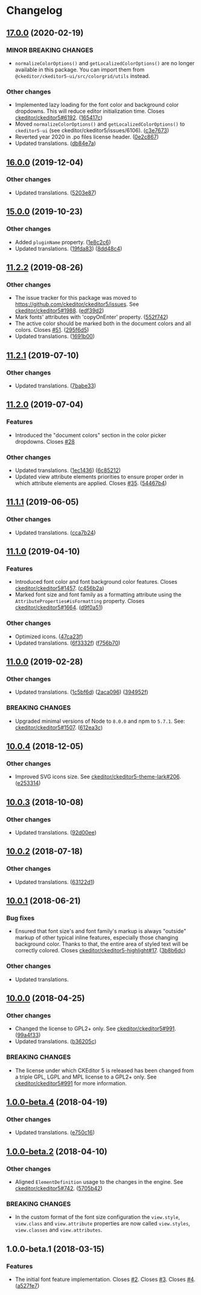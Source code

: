 Changelog
=========

## [17.0.0](https://github.com/ckeditor/ckeditor5-font/compare/v16.0.0...v17.0.0) (2020-02-19)

### MINOR BREAKING CHANGES

* `normalizeColorOptions()` and `getLocalizedColorOptions()` are no longer available in this package. You can import them from `@ckeditor/ckeditor5-ui/src/colorgrid/utils` instead.

### Other changes

* Implemented lazy loading for the font color and background color dropdowns. This will reduce editor initialization time. Closes [ckeditor/ckeditor5#6192](https://github.com/ckeditor/ckeditor5/issues/6192). ([165417c](https://github.com/ckeditor/ckeditor5-font/commit/165417c))
* Moved `normalizeColorOptions()` and `getLocalizedColorOptions()` to `ckeditor5-ui` (see ckeditor/ckeditor5/issues/6106). ([c3e7673](https://github.com/ckeditor/ckeditor5-font/commit/c3e7673))
* Reverted year 2020 in .po files license header. ([0e2c867](https://github.com/ckeditor/ckeditor5-font/commit/0e2c867))
* Updated translations. ([db84e7a](https://github.com/ckeditor/ckeditor5-font/commit/db84e7a)) 


## [16.0.0](https://github.com/ckeditor/ckeditor5-font/compare/v15.0.0...v16.0.0) (2019-12-04)

### Other changes

* Updated translations. ([5203e87](https://github.com/ckeditor/ckeditor5-font/commit/5203e87))


## [15.0.0](https://github.com/ckeditor/ckeditor5-font/compare/v11.2.2...v15.0.0) (2019-10-23)

### Other changes

* Added `pluginName` property. ([1e8c2c6](https://github.com/ckeditor/ckeditor5-font/commit/1e8c2c6))
* Updated translations. ([19fda83](https://github.com/ckeditor/ckeditor5-font/commit/19fda83)) ([8dd48c4](https://github.com/ckeditor/ckeditor5-font/commit/8dd48c4))


## [11.2.2](https://github.com/ckeditor/ckeditor5-font/compare/v11.2.1...v11.2.2) (2019-08-26)

### Other changes

* The issue tracker for this package was moved to https://github.com/ckeditor/ckeditor5/issues. See [ckeditor/ckeditor5#1988](https://github.com/ckeditor/ckeditor5/issues/1988). ([edf39d2](https://github.com/ckeditor/ckeditor5-font/commit/edf39d2))
* Mark fonts' attributes with 'copyOnEnter' property. ([552f742](https://github.com/ckeditor/ckeditor5-font/commit/552f742))
* The active color should be marked both in the document colors and all colors. Closes [#51](https://github.com/ckeditor/ckeditor5-font/issues/51). ([295f6d5](https://github.com/ckeditor/ckeditor5-font/commit/295f6d5))
* Updated translations. ([1691b00](https://github.com/ckeditor/ckeditor5-font/commit/1691b00))


## [11.2.1](https://github.com/ckeditor/ckeditor5-font/compare/v11.2.0...v11.2.1) (2019-07-10)

### Other changes

* Updated translations. ([7babe33](https://github.com/ckeditor/ckeditor5-font/commit/7babe33))


## [11.2.0](https://github.com/ckeditor/ckeditor5-font/compare/v11.1.1...v11.2.0) (2019-07-04)

### Features

* Introduced the "document colors" section in the color picker dropdowns. Closes [#28](https://github.com/ckeditor/ckeditor5-font/issues/28)

### Other changes

* Updated translations. ([1ec1436](https://github.com/ckeditor/ckeditor5-font/commit/1ec1436)) ([6c85212](https://github.com/ckeditor/ckeditor5-font/commit/6c85212))
* Updated view attribute elements priorities to ensure proper order in which attribute elements are applied. Closes [#35](https://github.com/ckeditor/ckeditor5-font/issues/35). ([54467b4](https://github.com/ckeditor/ckeditor5-font/commit/54467b4))


## [11.1.1](https://github.com/ckeditor/ckeditor5-font/compare/v11.1.0...v11.1.1) (2019-06-05)

### Other changes

* Updated translations. ([cca7b24](https://github.com/ckeditor/ckeditor5-font/commit/cca7b24))


## [11.1.0](https://github.com/ckeditor/ckeditor5-font/compare/v11.0.0...v11.1.0) (2019-04-10)

### Features

* Introduced font color and font background color features. Closes [ckeditor/ckeditor5#1457](https://github.com/ckeditor/ckeditor5/issues/1457). ([c456b2a](https://github.com/ckeditor/ckeditor5-font/commit/c456b2a))
* Marked font size and font family as a formatting attribute using the `AttributeProperties#isFormatting` property. Closes [ckeditor/ckeditor5#1664](https://github.com/ckeditor/ckeditor5/issues/1664). ([d9f0a51](https://github.com/ckeditor/ckeditor5-font/commit/d9f0a51))

### Other changes

* Optimized icons. ([47ca23f](https://github.com/ckeditor/ckeditor5-font/commit/47ca23f))
* Updated translations. ([6f3332f](https://github.com/ckeditor/ckeditor5-font/commit/6f3332f)) ([f756b70](https://github.com/ckeditor/ckeditor5-font/commit/f756b70))


## [11.0.0](https://github.com/ckeditor/ckeditor5-font/compare/v10.0.4...v11.0.0) (2019-02-28)

### Other changes

* Updated translations. ([1c5bf6d](https://github.com/ckeditor/ckeditor5-font/commit/1c5bf6d)) ([2aca096](https://github.com/ckeditor/ckeditor5-font/commit/2aca096)) ([394952f](https://github.com/ckeditor/ckeditor5-font/commit/394952f))

### BREAKING CHANGES

* Upgraded minimal versions of Node to `8.0.0` and npm to `5.7.1`. See: [ckeditor/ckeditor5#1507](https://github.com/ckeditor/ckeditor5/issues/1507). ([612ea3c](https://github.com/ckeditor/ckeditor5-cloud-services/commit/612ea3c))


## [10.0.4](https://github.com/ckeditor/ckeditor5-font/compare/v10.0.3...v10.0.4) (2018-12-05)

### Other changes

* Improved SVG icons size. See [ckeditor/ckeditor5-theme-lark#206](https://github.com/ckeditor/ckeditor5-theme-lark/issues/206). ([e253314](https://github.com/ckeditor/ckeditor5-font/commit/e253314))


## [10.0.3](https://github.com/ckeditor/ckeditor5-font/compare/v10.0.2...v10.0.3) (2018-10-08)

### Other changes

* Updated translations. ([92d00ee](https://github.com/ckeditor/ckeditor5-font/commit/92d00ee))


## [10.0.2](https://github.com/ckeditor/ckeditor5-font/compare/v10.0.1...v10.0.2) (2018-07-18)

### Other changes

* Updated translations. ([63122d1](https://github.com/ckeditor/ckeditor5-font/commit/63122d1))


## [10.0.1](https://github.com/ckeditor/ckeditor5-font/compare/v10.0.0...v10.0.1) (2018-06-21)

### Bug fixes

* Ensured that font size's and font family's markup is always "outside" markup of other typical inline features, especially those changing background color. Thanks to that, the entire area of styled text will be correctly colored. Closes [ckeditor/ckeditor5-highlight#17](https://github.com/ckeditor/ckeditor5-highlight/issues/17). ([3b8b6dc](https://github.com/ckeditor/ckeditor5-font/commit/3b8b6dc))

### Other changes

* Updated translations.


## [10.0.0](https://github.com/ckeditor/ckeditor5-font/compare/v1.0.0-beta.4...v10.0.0) (2018-04-25)

### Other changes

* Changed the license to GPL2+ only. See [ckeditor/ckeditor5#991](https://github.com/ckeditor/ckeditor5/issues/991). ([99a4f33](https://github.com/ckeditor/ckeditor5-font/commit/99a4f33))
* Updated translations. ([b36205c](https://github.com/ckeditor/ckeditor5-font/commit/b36205c))

### BREAKING CHANGES

* The license under which CKEditor 5 is released has been changed from a triple GPL, LGPL and MPL license to a GPL2+ only. See [ckeditor/ckeditor5#991](https://github.com/ckeditor/ckeditor5/issues/991) for more information.


## [1.0.0-beta.4](https://github.com/ckeditor/ckeditor5-font/compare/v1.0.0-beta.2...v1.0.0-beta.4) (2018-04-19)

### Other changes

* Updated translations. ([e750c16](https://github.com/ckeditor/ckeditor5-font/commit/e750c16))


## [1.0.0-beta.2](https://github.com/ckeditor/ckeditor5-font/compare/v1.0.0-beta.1...v1.0.0-beta.2) (2018-04-10)

### Other changes

* Aligned `ElementDefinition` usage to the changes in the engine. See [ckeditor/ckeditor5#742](https://github.com/ckeditor/ckeditor5/issues/742). ([5705b42](https://github.com/ckeditor/ckeditor5-font/commit/5705b42))

### BREAKING CHANGES

* In the custom format of the font size configuration the `view.style`, `view.class` and `view.attribute` properties are now called `view.styles`, `view.classes` and `view.attributes`.


## 1.0.0-beta.1 (2018-03-15)

### Features

* The initial font feature implementation. Closes [#2](https://github.com/ckeditor/ckeditor5-font/issues/2). Closes [#3](https://github.com/ckeditor/ckeditor5-font/issues/3). Closes [#4](https://github.com/ckeditor/ckeditor5-font/issues/4). ([a527fe7](https://github.com/ckeditor/ckeditor5-font/commit/a527fe7))
